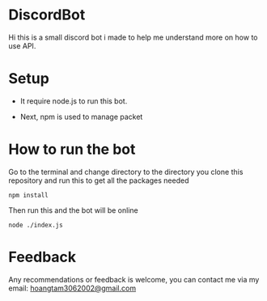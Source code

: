 # DiscordBot
Hi this is a small discord bot i made to help me understand more on how to use API.

# Setup
- It require node.js to run this bot.

- Next, npm is used to manage packet

# How to run the bot
Go to the terminal and change directory to the directory you clone this repository and run this to get all the packages needed
```terminal
npm install
```

Then run this and the bot will be online
```terminal
node ./index.js
```
# Feedback
Any recommendations or feedback is welcome, you can contact me via my email: <a href='mailto:hoangtam3062002@gmail.com'>hoangtam3062002@gmail.com </a>

